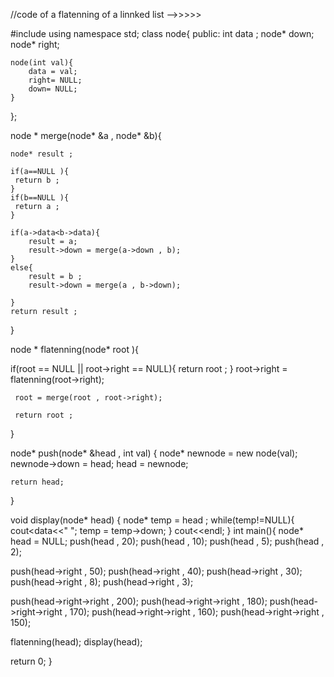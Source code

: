 //code of a flatenning of a linnked list  -->>>>>

#include<iostream>
using namespace std;
class node{
    public:
    int data ;
    node* down;
    node* right;


    node(int val){
        data = val;
        right= NULL;
        down= NULL;
    }
};

node * merge(node* &a , node* &b){

    node* result ; 

    if(a==NULL ){
     return b ;
    }
    if(b==NULL ){
     return a ;
    }
    
    if(a->data<b->data){
        result = a;
        result->down = merge(a->down , b);
    }
    else{
        result = b ;
        result->down = merge(a , b->down);  

    }
    return result ;
}

node * flatenning(node* root ){

  if(root == NULL || root->right == NULL){
      return root ;
  }
    root->right = flatenning(root->right);
     
     root = merge(root , root->right);

     return root ;

}





node* push(node* &head , int val) {
    node* newnode = new node(val);
    newnode->down = head;
    head = newnode;

    return head;
}

void display(node* head)
{
    node* temp = head ; 
    while(temp!=NULL){
        cout<<temp->data<<" ";
        temp = temp->down;
    }
    cout<<endl;
}
int main(){
    node* head = NULL;
push(head  , 20);
push(head  , 10);
push(head  , 5);
push(head  , 2);

push(head->right , 50);
push(head->right , 40);
push(head->right , 30);
push(head->right , 8);
push(head->right , 3);

push(head->right->right , 200);
push(head->right->right , 180);
push(head->right->right , 170);
push(head->right->right , 160);
push(head->right->right , 150);

 flatenning(head);
display(head);


return 0;
 }
